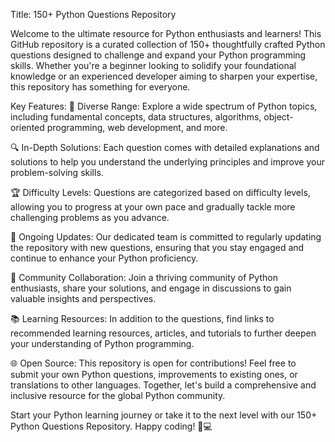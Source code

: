 Title: 150+ Python Questions Repository

Welcome to the ultimate resource for Python enthusiasts and learners! This GitHub repository is a curated collection of 150+ thoughtfully crafted Python questions designed to challenge and expand your Python programming skills. Whether you're a beginner looking to solidify your foundational knowledge or an experienced developer aiming to sharpen your expertise, this repository has something for everyone.

Key Features:
🚀 Diverse Range: Explore a wide spectrum of Python topics, including fundamental concepts, data structures, algorithms, object-oriented programming, web development, and more.

🔍 In-Depth Solutions: Each question comes with detailed explanations and solutions to help you understand the underlying principles and improve your problem-solving skills.

🏆 Difficulty Levels: Questions are categorized based on difficulty levels, allowing you to progress at your own pace and gradually tackle more challenging problems as you advance.

🔄 Ongoing Updates: Our dedicated team is committed to regularly updating the repository with new questions, ensuring that you stay engaged and continue to enhance your Python proficiency.

👥 Community Collaboration: Join a thriving community of Python enthusiasts, share your solutions, and engage in discussions to gain valuable insights and perspectives.

📚 Learning Resources: In addition to the questions, find links to recommended learning resources, articles, and tutorials to further deepen your understanding of Python programming.

🌐 Open Source: This repository is open for contributions! Feel free to submit your own Python questions, improvements to existing ones, or translations to other languages. Together, let's build a comprehensive and inclusive resource for the global Python community.

Start your Python learning journey or take it to the next level with our 150+ Python Questions Repository. Happy coding! 🐍💻
